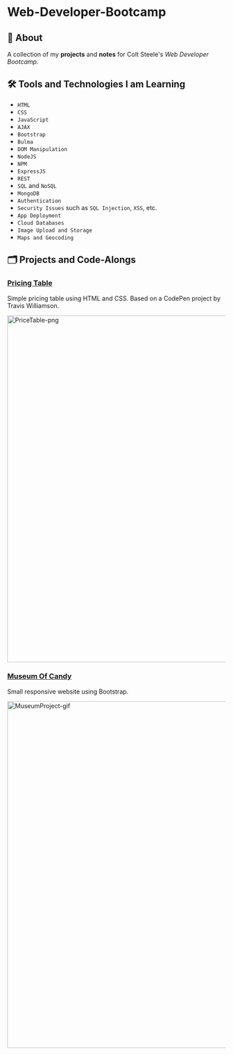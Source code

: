 # Web-Developer-Bootcamp

## 📣 About
A collection of my **projects** and **notes** for Colt Steele's *Web Developer Bootcamp*. 

## 🛠️ Tools and Technologies I am Learning
- `HTML`
- `CSS`
- `JavaScript`
- `AJAX`
- `Bootstrap`
- `Bulma`
- `DOM Manipulation`
- `NodeJS`
- `NPM`
- `ExpressJS`
- `REST`
- `SQL` and `NoSQL`
- `MongoDB`
- `Authentication`
- `Security Issues` such as `SQL Injection`, `XSS`, etc.
- `App Deployment`
- `Cloud Databases`
- `Image Upload and Storage`
- `Maps and Geocoding`

## 🗂️ Projects and Code-Alongs

### [Pricing Table](./Projects/CSS-Projects/PriceTable)
Simple pricing table using HTML and CSS. Based on a CodePen project by Travis Williamson.

<img src="https://user-images.githubusercontent.com/63019625/146882051-8217c10c-4b93-4e8e-b8c4-fe230e5f018a.png" alt="PriceTable-png" width="800"/>


### [Museum Of Candy](./Projects/CSS-Projects/MuseumOfCandy)
Small responsive website using Bootstrap.

<img src="https://user-images.githubusercontent.com/63019625/147022061-e4a0d233-5b08-49c5-93fd-173cdc247282.gif" alt="MuseumProject-gif" width="800"/>
